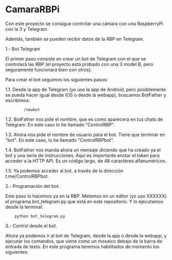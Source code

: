 # CamaraRBPi
Con este proyecto se consigue controlar una cámara con una RaspberryPi con la 3 y Telegram.

Además, también se pueden recibir datos de la RBP en Telegram.

1.- Bot Telegram

El primer paso consiste en crear un bot de Telegram con el que se controlará las RBP (el proyecto está probado con una 3 model B, pero seguramente funcionará bien con otros).

Para crear el bot seguimos los siguientes pasos:

   1.1. Desde la app de Telegram (yo uso la app de Android, pero posiblemente se pueda hacer igual desde IOS o desde la webapp), buscamos BotFather y escribimos:

            /newbot

   1.2. BotFather nos pide el nombre, que es como aparecerá en tus chats de Telegram. En este caso lo he llamado "ControlRBP".

   1.3. Ahora nos pide el nombre de usuario para el bot. Tiene que terminar en "bot". En este caso, lo he llamado "ControlRBPbot".

   1.4. BotFather nos manda ahora un mensaje diciendo que ha creado ya el bot y una serie de instrucciones. Aquí es importante anotar el token para acceder a la HTTP API. Es un código largo, de 48 caractéres alfanuméricos.

   1.5. Ya podemos acceder al bot, a través de la dirección t.me/ControlRBPbot.

2.- Programación del bot.

Este paso lo hacemos ya en la RBP. Metemos en un editor (yo uso XXXXXX) el programa bot_telegram.py que está en este repositorio. Y lo ejecutamos desde la terminal:

        python bot_telegram.py
        
3.- Control desde el bot.

Ahora ya podemos ir al bot de Telegram, desde la app o desde la webapp, y ejecutar los comandos, que viene como un mosaico debajo de la barra de entrada de texto. En este programa tenemos habilitados de momento los siguientes:

    


